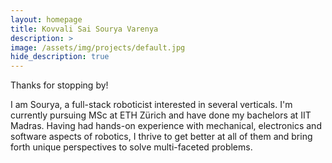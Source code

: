 ```yaml
---
layout: homepage
title: Kovvali Sai Sourya Varenya
description: >
image: /assets/img/projects/default.jpg
hide_description: true
---
```


Thanks for stopping by!

I am Sourya, a full-stack roboticist interested in several verticals. I'm currently pursuing MSc at ETH Zürich and have done my bachelors at IIT Madras. Having had hands-on experience with mechanical, electronics and software aspects of robotics, I thrive to get better at all of them and bring forth unique perspectives to solve multi-faceted problems.
